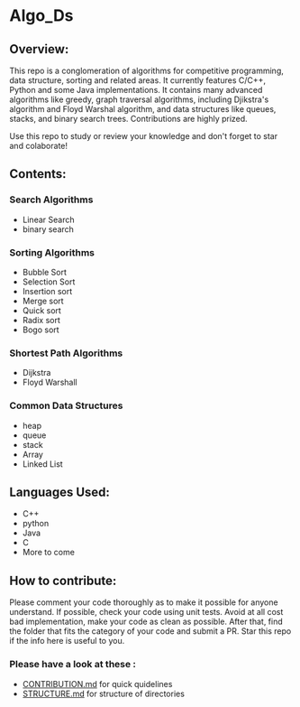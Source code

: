 # Algo_Ds


## Overview:
This repo is a conglomeration of algorithms for competitive programming, data structure, sorting and related areas. It currently features C/C++, Python and some Java implementations. It contains many advanced algorithms like greedy, graph traversal algorithms, including Djikstra's algorithm and Floyd Warshal algorithm, and data structures like queues, stacks, and binary search trees. Contributions are highly prized.

Use this repo to study or review your knowledge and don't forget to star and colaborate!

## Contents:

### Search Algorithms
 - Linear Search
 - binary search

### Sorting Algorithms

 - Bubble Sort
 - Selection Sort
 - Insertion sort
 - Merge sort
 - Quick sort
 - Radix sort
 - Bogo sort

### Shortest Path Algorithms

 - Dijkstra
 - Floyd Warshall

### Common Data Structures

 - heap
 - queue
 - stack
 - Array
 - Linked List

## Languages Used:

 - C++
 - python
 - Java 
 - C
 - More to come

## How to contribute:

Please comment your code thoroughly as to make it possible for anyone understand.
If possible, check your code using unit tests. 
Avoid at all cost bad implementation, make your code as clean as possible.
After that, find the folder that fits the category of your code and submit a PR.
Star this repo if the info here is useful to you.

### Please have a look at these :
 - [CONTRIBUTION.md](https://github.com/srbcheema1/Algo_Ds/blob/master/CONTRIBUTION.md) for quick quidelines
 - [STRUCTURE.md](https://github.com/srbcheema1/Algo_Ds/blob/master/STRUCTURE.md) for structure of directories
